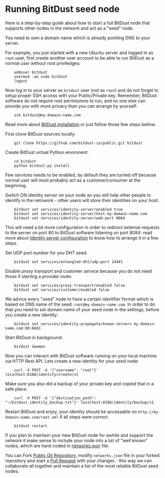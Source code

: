 # Running BitDust seed node

Here is a step-by-step guide about how to start a full BitDust node that supports other nodes in the network and act as a "seed" node.

You need to own a domain name which is already pointing DNS to your server.

For example, you just started with a new Ubuntu server and logged in as `root` user, first create another user account to be able to run BitDust as a normal user without root priviledges:

        adduser bitdust
        usermod -aG sudo bitdust
        logout


Now log in to your server as `bitdust` user (not as `root`) and do not forget to setup proper SSH access with your Public/Private key. Remember, BitDust software do not require root permissions to run, and no one else can provide you with more privacy than you can arrange by yourself:

        ssh bitdust@my-domain-name.com


Read more about [BitDust installation](install.md) or just follow those few steps bellow.

First clone BitDust sources locally:

        git clone https://github.com/bitdust-io/public.git bitdust


Create BitDust virtual Python environent:
        
        cd bitdust
        python bitdust.py install


Few services needs to be enabled, by default they are turned off because normal user will most probably act as a customer/consumer at the beginning.

Switch ON identity server on your node so you will help other people to identify in the netowork - other users will store their identities on your host:

        bitdust set services/identity-server/enabled true
        bitdust set services/identity-server/host my-domain-name.com
        bitdust set services/identity-server/web-port 8084


This will need a bit more configuration in order to redirect external requests to the server on port 80 to BitDust software listening on port 8084: read more about [Identity server configuration](identity_server.md) to know how to arrange it in a few steps. 

Set UDP port number for you DHT seed:

        bitdust set services/entangled-dht/udp-port 14441


Disable proxy transport and customer service because you do not need those if starting a provider node:

        bitdust set services/proxy-transport/enabled false
        bitdust set services/customer/enabled false


We advice every "seed" node to have a certain identifier format which is based on DNS name of the seed: `root@my-domain-name.com`. In order to do that you need to set domain name of your seed node in the settings, before you create a new identity:

        bitdust set services/identity-propagate/known-servers my-domain-name.com:80:6661


Start BitDust in background:

        bitdust daemon


Now you can interact with BitDust software running on your local machine via HTTP Rest API. Lets create a new identity for your seed node:

        curl -X POST -d '{"username": "root"}' localhost:8180/identity/create/v1


Make sure you also did a backup of your private key and copied that in a safe place.

        curl -X POST -d '{"destination_path": "~/bitdust_identity_backup.txt"}' localhost:8180/identity/backup/v1


Restart BitDust and enjoy, your identity should be accessable on `http://my-domain-name.com/root.xml` if all steps were correct.

        bitdust restart


If you plan to maintain your new BitDust node for awhile and support the network it make sense to include your node into a list of "well known" nodes, which are hard-coded in [networks.json](https://github.com/bitdust-io/public/blob/master/networks.json) file.

You can Fork [Public Git Repository](https://github.com/bitdust-io/public), modify `networks.json` file in your forked repository and start a [Pull Request](https://github.com/bitdust-io/public/pulls) with your changes - this way we can collaborate all together and maintain a list of the most reliable BitDust seed nodes.



<div class=fbcomments markdown="1">
</div
